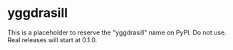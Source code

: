 # yggdrasill

This is a placeholder to reserve the "yggdrasill" name on PyPI.
Do not use. Real releases will start at 0.1.0.
